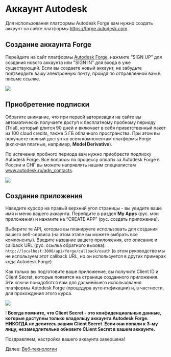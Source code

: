 # Аккаунт Autodesk

Для использования платформы Autodesk Forge вам нужно создать аккаунт на сайте платформы https://forge.autodesk.com. 

## Создание аккаунта Forge

Перейдите на сайт платформы [Autodesk Forge](https://forge.autodesk.com/), нажмите “SIGN UP” для создания нового аккаунта или "SIGN IN" для входа в уже существующий. Если вы создаете новый аккаунт, не забудьте подтвердить вашу электронную почту, пройдя по отправленной вам в письме ссылке. 

![](/_media/forge/dev_portal_home.png)

## Приобретение подписки

Обратите внимание, что при первой авторизации на сайте вы автоматически получаете доступ к бесплатному пробному периоду (Trial), который длится 90 дней и включает в себя приветственный пакет из 100 cloud credits, также 5 ГБ облачного пространства. При этом вы получаете полный доступ ко всем компонентам платформы Forge (включая платные, например, **Model Derivative**).

По истечении пробного периода вам нужно приобрести подписку Autodesk Forge.
Все вопросы по процессу оплаты за Autodesk Forge в России и СНГ вы можете напрявлять нашим специалистам www.autodesk.ru/adn_contacts.

![](_media/account/activate_sub.png)

## Создание приложения

Наведите курсор на правый верхний угол страницы - вы увидите ваше имя и меню вашего аккаунта. Перейдите в раздел **My Apps** (рус. мои приложения) и нажмите на “CREATE APP” (рус. создать приложение). 

Выберите те API, которые вы планируете использовать для создания вашего веб-сервиса (на этом этапе вы можете выбрать все компоненты). Введите название вашего приложения, его описание и callback URL (рус. ссылка обратного вызова): `http://localhost:3000/api/forge/callback/oauth` (в этом руководстве мы не используем этот callback URL, но он используется в других примерах кода Autodesk Forge). 

Как только вы подготовите ваше приложение, вы получите Client ID и Client Secret, которые появятся на странице созданного приложения. Эти ключи понадобятся вам для дальнейшего использования платформы Autodesk Forge (процедура аутентификации) и, в частности, для прохождения этого курса.

![](_media/account/create_app.gif)

! **Всегда помните, что Client Secret - это конфиденциальные данные, которые доступны только владельцу аккаунта Autodesk Forge. НИКОГДА не делитесь вашим Client Secret. Если они попали к 3-му лицу, незамедлительно обновите CLient Secret в вашем аккаунте.** 

Поздравляем, настройка вашего аккаунта завершена!

Далее: [Веб-технологии](environment/tools/)
